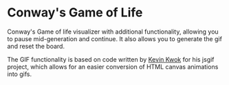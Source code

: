 Conway's Game of Life
======================================================
Conway's Game of life visualizer with additional functionality, allowing you to pause mid-generation and continue. It also allows you to generate the gif and reset the board. 

The GIF functionality is based on code written by  [Kevin Kwok](http://antimatter15.com) for his jsgif project, which allows for an easier conversion of HTML canvas animations into gifs. 
